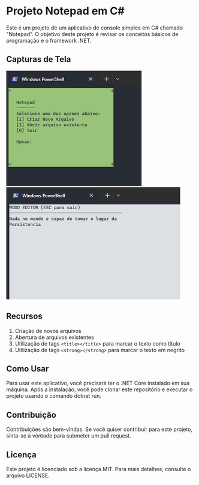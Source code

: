 # Projeto Notepad em C#

Este é um projeto de um aplicativo de console simples em C# chamado "Notepad". O objetivo deste projeto é revisar os conceitos básicos de programação e o framework .NET.

## Capturas de Tela

![Menu do app](./assets/Menu.png)
![Editor do app](./assets/Editor.png)

## Recursos

1. Criação de novos arquivos
2. Abertura de arquivos existentes
3. Utilização de tags `<title></title>` para marcar o texto como título
4. Utilização de tags `<strong></strong>` para marcar o texto em negrito

## Como Usar

Para usar este aplicativo, você precisará ter o .NET Core instalado em sua máquina. Após a instalação, você pode clonar este repositório e executar o projeto usando o comando dotnet run.

## Contribuição

Contribuições são bem-vindas. Se você quiser contribuir para este projeto, sinta-se à vontade para submeter um pull request.

## Licença

Este projeto é licenciado sob a licença MIT. Para mais detalhes, consulte o arquivo LICENSE.
